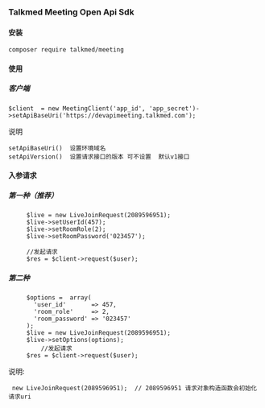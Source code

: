 
### Talkmed Meeting Open Api Sdk 


#### 安装

```
composer require talkmed/meeting
```

#### 使用

#####  客户端

```
$client  = new MeetingClient('app_id', 'app_secret')->setApiBaseUri('https://devapimeeting.talkmed.com');		
```

说明

```
setApiBaseUri()  设置环境域名 
setApiVersion()  设置请求接口的版本 可不设置  默认v1接口
```

#### 入参请求

##### 第一种（推荐）

```
     $live = new LiveJoinRequest(2089596951);
     $live->setUserId(457);
     $live->setRoomRole(2);
     $live->setRoomPassword('023457');
     
     //发起请求
     $res = $client->request($user);
```


##### 第二种
```
     $options =  array(
       'user_id'       => 457,
       'room_role'     => 2,
       'room_password' => '023457'
     );
     $live = new LiveJoinRequest(2089596951);
     $live->setOptions(options);	
		 //发起请求	
     $res = $client->request($user);
```

说明:

```
 new LiveJoinRequest(2089596951);  // 2089596951 请求对象构造函数会初始化请求uri
```



